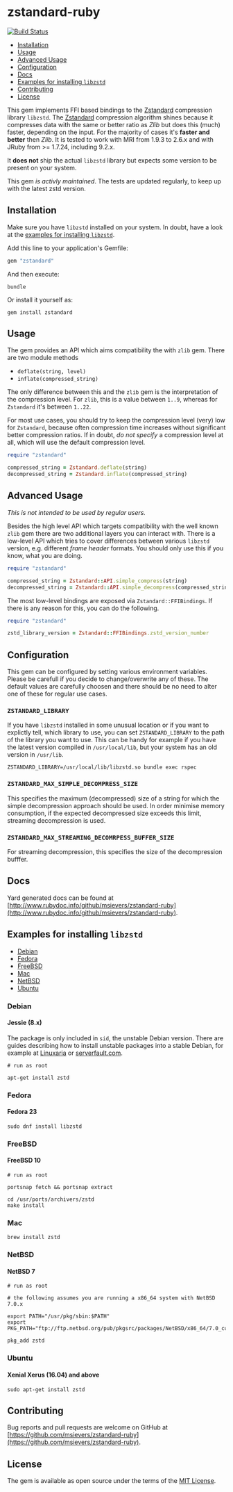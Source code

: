 # zstandard-ruby

[![Build Status](https://travis-ci.org/msievers/zstandard-ruby.svg?branch=master)](https://travis-ci.org/msievers/zstandard-ruby)

* [Installation](#installation)
* [Usage](#usage)
* [Advanced Usage](#advanced-usage)
* [Configuration](#configuration)
* [Docs](#docs)
* [Examples for installing `libzstd`](#examples-for-installing-libzstd)
* [Contributing](#contributing)
* [License](#license)

This gem implements FFI based bindings to the [Zstandard](https://facebook.github.io/zstd) compression library `libzstd`. The [Zstandard](https://facebook.github.io/zstd) compression algorithm shines because it compresses data with the same or better ratio as *Zlib* but does this (much) faster, depending on the input. For the majority of cases it's **faster and better** then *Zlib*. It is tested to work with MRI from 1.9.3 to 2.6.x and with JRuby from >= 1.7.24, including 9.2.x.

It **does not** ship the actual `libzstd` library but expects some version to be present on your system.

This gem *is activly maintained*. The tests are updated regularly, to keep up with the latest zstd version.

## Installation

Make sure you have `libzstd` installed on your system. In doubt, have a look at the [examples for installing `libzstd`](#examples-for-installing-libzstd).

Add this line to your application's Gemfile:

```ruby
gem "zstandard"
```

And then execute:

```
bundle
```

Or install it yourself as:

```
gem install zstandard
```

## Usage

The gem provides an API which aims compatibility the with `zlib` gem. There are two module methods
* `deflate(string, level)`
* `inflate(compressed_string)`

The only difference between this and the `zlib` gem is the interpretation of the compression level. For `zlib`, this is a value between `1..9`, whereas for `Zstandard` it's between `1..22`.

For most use cases, you should try to keep the compression level (very) low for `Zstandard`, because often compression time increases without significant better compression ratios. If in doubt, *do not specify* a compression level at all, which will use the default compression level.

```ruby
require "zstandard"

compressed_string = Zstandard.deflate(string)
decompressed_string = Zstandard.inflate(compressed_string)
```

## Advanced Usage

*This is not intended to be used by regular users.*

Besides the high level API which targets compatibility with the well known `zlib` gem there are two additional layers you can interact with. There is a low-level API which tries to cover differences between various `libzstd` version, e.g. different *frame header* formats. You should only use this if you know, what you are doing.

```ruby
require "zstandard"

compressed_string = Zstandard::API.simple_compress(string)
decompressed_string = Zstandard::API.simple_decompress(compressed_string)
```

The most low-level bindings are exposed via `Zstandard::FFIBindings`. If there is any reason for this, you can do the following.

```ruby
require "zstandard"

zstd_library_version = Zstandard::FFIBindings.zstd_version_number
```

## Configuration

This gem can be configured by setting various environment variables. Please be carefull if you decide to change/overwrite any of these. The default values are carefully choosen and there should be no need to alter one of these for regular use cases.

### `ZSTANDARD_LIBRARY`

If you have `libzstd` installed in some unusual location or if you want to explictly tell, which library to use, you can set `ZSTANDARD_LIBRARY` to the path of the library you want to use. This can be handy for example if you have the latest version compiled in `/usr/local/lib`, but your system has an old version in `/usr/lib`.

```
ZSTANDARD_LIBRARY=/usr/local/lib/libzstd.so bundle exec rspec
```

### `ZSTANDARD_MAX_SIMPLE_DECOMPRESS_SIZE`

This specifies the maximum (decompressed) size of a string for which the simple decompression approach should be used. In order minimise memory consumption, if the expected decompressed size exceeds this limit, streaming decompression is used.

### `ZSTANDARD_MAX_STREAMING_DECOMRPESS_BUFFER_SIZE`

For streaming decompression, this specifies the size of the decompression bufffer.

## Docs

Yard generated docs can be found at [http://www.rubydoc.info/github/msievers/zstandard-ruby](http://www.rubydoc.info/github/msievers/zstandard-ruby).

## Examples for installing `libzstd`

* [Debian](#debian)
* [Fedora](#fedora)
* [FreeBSD](#freebsd)
* [Mac](#mac)
* [NetBSD](#netbsd)
* [Ubuntu](#ubuntu)

### Debian

#### Jessie (8.x)

The package is only included in `sid`, the unstable Debian version. There are guides describing how to install unstable packages into a stable Debian, for example at [Linuxaria](https://linuxaria.com/howto/how-to-install-a-single-package-from-debian-sid-or-debian-testing) or [serverfault.com](https://serverfault.com/questions/22414/how-can-i-run-debian-stable-but-install-some-packages-from-testing).

```
# run as root

apt-get install zstd
```

### Fedora

#### Fedora 23

```
sudo dnf install libzstd
```

### FreeBSD

#### FreeBSD 10

```
# run as root

portsnap fetch && portsnap extract

cd /usr/ports/archivers/zstd
make install
```

### Mac

```
brew install zstd
```

### NetBSD

#### NetBSD 7

```
# run as root

# the following assumes you are running a x86_64 system with NetBSD 7.0.x

export PATH="/usr/pkg/sbin:$PATH"
export PKG_PATH="ftp://ftp.netbsd.org/pub/pkgsrc/packages/NetBSD/x86_64/7.0_current/All/"

pkg_add zstd
```

### Ubuntu

#### Xenial Xerus (16.04) and above

```
sudo apt-get install zstd
```

## Contributing

Bug reports and pull requests are welcome on GitHub at [https://github.com/msievers/zstandard-ruby](https://github.com/msievers/zstandard-ruby).

## License

The gem is available as open source under the terms of the [MIT License](http://opensource.org/licenses/MIT).
